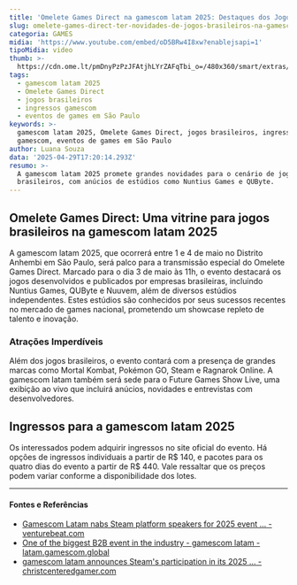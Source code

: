 ```yaml
---
title: 'Omelete Games Direct na gamescom latam 2025: Destaques dos Jogos Brasileiros'
slug: omelete-games-direct-ter-novidades-de-jogos-brasileiros-na-gamescom-latam
categoria: GAMES
midia: 'https://www.youtube.com/embed/oD5BRw4I8xw?enablejsapi=1'
tipoMidia: video
thumb: >-
  https://cdn.ome.lt/pmDnyPzPzJFAtjhLYrZAFqTbi_o=/480x360/smart/extras/conteudos/OMLT_GAMES_DIRECT_ABERTURA.png
tags:
  - gamescom latam 2025
  - Omelete Games Direct
  - jogos brasileiros
  - ingressos gamescom
  - eventos de games em São Paulo
keywords: >-
  gamescom latam 2025, Omelete Games Direct, jogos brasileiros, ingressos
  gamescom, eventos de games em São Paulo
author: Luana Souza
data: '2025-04-29T17:20:14.293Z'
resumo: >-
  A gamescom latam 2025 promete grandes novidades para o cenário de jogos
  brasileiros, com anúcios de estúdios como Nuntius Games e QUByte.
---
```


## Omelete Games Direct: Uma vitrine para jogos brasileiros na gamescom latam 2025

A gamescom latam 2025, que ocorrerá entre 1 e 4 de maio no Distrito Anhembi em São Paulo, será palco para a transmissão especial do Omelete Games Direct. Marcado para o dia 3 de maio às 11h, o evento destacará os jogos desenvolvidos e publicados por empresas brasileiras, incluindo Nuntius Games, QUByte e Nuuvem, além de diversos estúdios independentes. Estes estúdios são conhecidos por seus sucessos recentes no mercado de games nacional, prometendo um showcase repleto de talento e inovação.

### Atrações Imperdíveis

Além dos jogos brasileiros, o evento contará com a presença de grandes marcas como Mortal Kombat, Pokémon GO, Steam e Ragnarok Online. A gamescom latam também será sede para o Future Games Show Live, uma exibição ao vivo que incluirá anúcios, novidades e entrevistas com desenvolvedores.

## Ingressos para a gamescom latam 2025

Os interessados podem adquirir ingressos no site oficial do evento. Há opções de ingressos individuais a partir de R$ 140, e pacotes para os quatro dias do evento a partir de R$ 440. Vale ressaltar que os preços podem variar conforme a disponibilidade dos lotes.

---

#### Fontes e Referências

- [Gamescom Latam nabs Steam platform speakers for 2025 event ... - venturebeat.com](https://venturebeat.com/games/gamescom-latam-nabs-steam-platform-speakers-for-2025-event/)
- [One of the biggest B2B event in the industry - gamescom latam - latam.gamescom.global](https://latam.gamescom.global/en/)
- [gamescom latam announces Steam's participation in its 2025 ... - christcenteredgamer.com](https://www.christcenteredgamer.com/phpBB3/viewtopic.php?p=599825)
